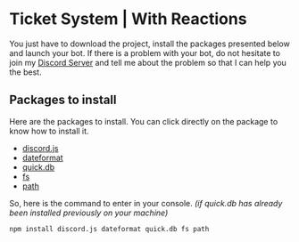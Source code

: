 # Ticket System | With Reactions

You just have to download the project, install the packages presented below and launch your bot. If there is a problem with your bot, do not hesitate to join my [Discord Server](https://discord.gg/6CQe26gm8A) and tell me about the problem so that I can help you the best.

## Packages to install
Here are the packages to install. You can click directly on the package to know how to install it.

- [discord.js](https://www.npmjs.com/package/discord.js)
- [dateformat](https://www.npmjs.com/package/dateformat)
- [quick.db](https://www.npmjs.com/package/quick.db)
- [fs](https://www.npmjs.com/package/fs)
- [path](https://www.npmjs.com/package/path)

So, here is the command to enter in your console. *(if quick.db has already been installed previously on your machine)*
```
npm install discord.js dateformat quick.db fs path
```
